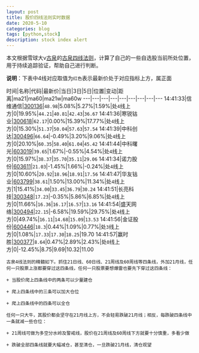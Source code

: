 ```yaml
---
layout: post
title: 股价四线法则实时数据
date: 2020-5-10
categories: blog
tags: [python,stock]
description: stock index alert
---
```



本文根据雪球大v[古泉](https://xueqiu.com/u/7148646888)的[古泉四线法则](https://xueqiu.com/7148646888/130498192)，计算了自己的一些自选股当前所处位置，用于持续追踪验证，帮助自己进行判断。

**说明**：下表中4线对应取值为`红色`表示最新价处于对应指标上方，属正面

时间|名称|代码|最新价|当日|3日|5日|位置|变动|距离|ma21|ma60|ma21w|ma60w
---|---|---|---|---|---|---|---|---
14:41:33|信维通信|[300136](https://xueqiu.com/S/SZ300136)|`48.98`|5.08%|5.27%|1.59%|处`4`线上方|0|19.95%|`44.21`|`40.81`|`42.43`|`36.67`
14:41:36|寒锐钴业|[300618](https://xueqiu.com/S/SZ300618)|`62.17`|0.00%|15.39%|17.77%|处`4`线上方|0|15.30%|`51.37`|`50.04`|`57.63`|`57.54`
14:41:39|中科创达|[300496](https://xueqiu.com/S/SZ300496)|`66.64`|-0.49%|3.20%|9.06%|处`4`线上方|0|20.10%|`60.35`|`58.40`|`61.04`|`45.42`
14:41:44|中科曙光|[603019](https://xueqiu.com/S/SH603019)|`39.65`|1.67%|-0.55%|4.54%|处`4`线上方|0|15.97%|`38.37`|`35.70`|`35.11`|`29.06`
14:41:34|诺力股份|[603611](https://xueqiu.com/S/SH603611)|`21.03`|-1.45%|1.66%|-0.24%|处`4`线上方|0|10.60%|`20.92`|`18.96`|`18.91`|`17.56`
14:41:47|华友钴业|[603799](https://xueqiu.com/S/SH603799)|`38.61`|1.50%|13.00%|11.34%|处`4`线上方|1|15.41%|`34.00`|`33.45`|`36.79`|`30.24`
14:41:51|长亮科技|[300348](https://xueqiu.com/S/SZ300348)|`17.23`|-0.35%|5.86%|6.85%|处`4`线上方|0|11.66%|`16.36`|`16.17`|`16.57`|`13.16`
14:41:54|盛天网络|[300494](https://xueqiu.com/S/SZ300494)|`22.15`|-6.58%|19.59%|29.75%|处`4`线上方|0|49.74%|`16.11`|`14.68`|`15.09`|`13.53`
14:41:56|金证股份|[600446](https://xueqiu.com/S/SH600446)|`18.3`|0.44%|1.09%|0.77%|处`3`线上方|0|1.08%|`17.33`|`17.30`|`18.25`|19.70
14:41:57|赢时胜|[300377](https://xueqiu.com/S/SZ300377)|`8.64`|0.47%|2.89%|2.43%|处`0`线上方|0|-12.45%|8.75|9.69|10.32|11.00

```
古泉4线法则的精髓如下。抓住21日线、60日线、21周线及60周线等四条线，外加21月线，任何一只股票上涨都要穿过这四条线，任何一只股票要想爆雷也要先下穿过这四条线：

+ 当股价爬上四条线中的两条可以少量建仓

+ 爬上四条线中的三条可以加大仓位

+ 爬上四条线中的四条可以全仓

任何一只大牛，其股价都会坚守在21月线上方，不会轻易跌破21月线；相反，每跌破四条线中一条就减一些仓位：

+ 21周线可做为多空分水岭及警戒线，股价在21周线及60周线下方就要十分慎重，多看少做

+ 跌破全部四条线就要大幅减仓，甚至清仓，一旦跌破21月线，清仓观望
```
